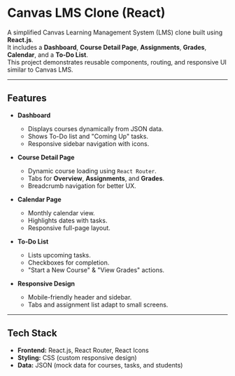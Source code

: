 # Canvas LMS Clone (React)

A simplified Canvas Learning Management System (LMS) clone built using **React.js**.  
It includes a **Dashboard**, **Course Detail Page**, **Assignments**, **Grades**, **Calendar**, and a **To-Do List**.  
This project demonstrates reusable components, routing, and responsive UI similar to Canvas LMS.

---

## Features
- **Dashboard**
  - Displays courses dynamically from JSON data.
  - Shows To-Do list and "Coming Up" tasks.
  - Responsive sidebar navigation with icons.

- **Course Detail Page**
  - Dynamic course loading using `React Router`.
  - Tabs for **Overview**, **Assignments**, and **Grades**.
  - Breadcrumb navigation for better UX.

- **Calendar Page**
  - Monthly calendar view.
  - Highlights dates with tasks.
  - Responsive full-page layout.

- **To-Do List**
  - Lists upcoming tasks.
  - Checkboxes for completion.
  - "Start a New Course" & "View Grades" actions.

- **Responsive Design**
  - Mobile-friendly header and sidebar.
  - Tabs and assignment list adapt to small screens.

---

## Tech Stack
- **Frontend:** React.js, React Router, React Icons
- **Styling:** CSS (custom responsive design)
- **Data:** JSON (mock data for courses, tasks, and students)
